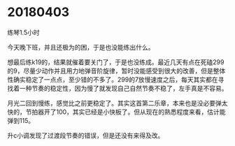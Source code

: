 # 20180403

练琴1.5小时

今天晚下班，并且还极为的困，于是也没能练出什么。

想最后练k19的，结果就催着要关门了，于是也没练成。最近几天有点在死磕299的9，尽量少动作并且用力地弹音阶旋律，暂时没能感受到很大的改善，但是整体性确实稳定了一点点，至少错的不多了。299的7放慢速度之后，每天其实都在寻找着一种节奏的稳定性，因为慢了就发现自己自然节奏不稳了，左手真是不容易。

月光二回到慢练，感觉比之前更稳定了。其实这首第二乐章，本来也是没必要弹太快的，节拍器开了100，其实已经是小快板了。但从现在的熟悉程度来看，估计能弹到115。

升c小调发现了过渡段节奏的错误，但是还没有来得及改。
